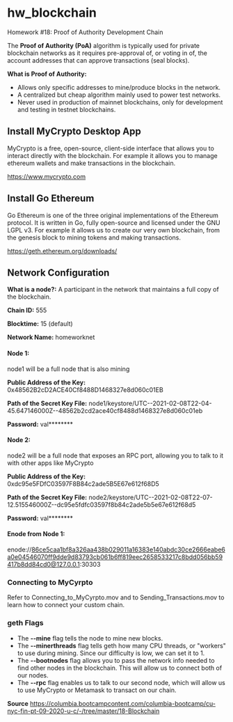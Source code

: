 # hw_blockchain
Homework #18: Proof of Authority Development Chain

The **Proof of Authority (PoA)** algorithm is typically used for private blockchain networks as it requires pre-approval of, or voting in of, the account addresses that can approve transactions (seal blocks).

**What is Proof of Authority:** 
- Allows only specific addresses to mine/produce blocks in the network. 
- A centralized but cheap algorithm mainly used to power test networks. 
- Never used in production of mainnet blockchains, only for development and testing in testnet blockchains.

## Install MyCrypto Desktop App 

MyCrypto is a free, open-source, client-side interface that allows you to interact directly with the blockchain. For example it allows you to manage ethereum wallets and make transactions in the blockchain.

https://www.mycrypto.com

## Install Go Ethereum

Go Ethereum is one of the three original implementations of the Ethereum protocol. It is written in Go, fully open-source and licensed under the GNU LGPL v3. For example it allows us to create our very own blockchain, from the genesis block to mining tokens and making transactions.

https://geth.ethereum.org/downloads/

## Network Configuration

**What is a node?:** A participant in the network that maintains a full copy of the blockchain. 

**Chain ID:** 555

**Blocktime:** 15 (default) 

**Network Name:** homeworknet 

#### Node 1: 
node1 will be a full node that is also mining

**Public Address of the Key:** 
0x48562B2cD2ACE40Cf8488D1468327e8d060c01EB

**Path of the Secret Key File:** 
node1/keystore/UTC--2021-02-08T22-04-45.647146000Z--48562b2cd2ace40cf8488d1468327e8d060c01eb

**Password:** 
val********


#### Node 2: 
node2 will be a full node that exposes an RPC port, allowing you to talk to it with other apps like MyCrypto

**Public Address of the Key:** 
0xdc95e5FDfC03597F8B84c2ade5B5E67e612f68D5

**Path of the Secret Key File:** 
node2/keystore/UTC--2021-02-08T22-07-12.515546000Z--dc95e5fdfc03597f8b84c2ade5b5e67e612f68d5

**Password:** 
val********


#### Enode from Node 1: 
enode://86ce5caa1bf8a326aa438b029011a16383e140abdc30ce2666eabe6a0e04546070ff9dde9d83793cb061b6ff819eec2658533217c8bdd056bb59417b8dd84cd0@127.0.0.1:30303

### Connecting to MyCyrpto 
Refer to Connecting_to_MyCyrpto.mov and to Sending_Transactions.mov to learn how to connect your custom chain. 



### geth Flags
- The **--mine** flag tells the node to mine new blocks.
- The **--minerthreads** flag tells geth how many CPU threads, or "workers" to use during mining. Since our difficulty is low, we can set it to 1.
- The **--bootnodes** flag allows you to pass the network info needed to find other nodes in the blockchain. This will allow us to connect both of our nodes.
- The **--rpc** flag enables us to talk to our second node, which will allow us to use MyCrypto or Metamask to transact on our chain.

**Source** 
https://columbia.bootcampcontent.com/columbia-bootcamp/cu-nyc-fin-pt-09-2020-u-c/-/tree/master/18-Blockchain
